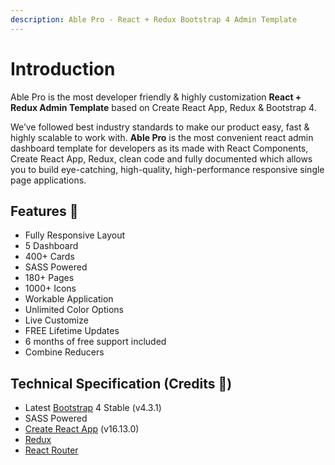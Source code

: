 ```yaml
---
description: Able Pro - React + Redux Bootstrap 4 Admin Template
---
```


# Introduction

Able Pro is the most developer friendly & highly customization **React + Redux Admin Template** based on Create React App, Redux & Bootstrap 4.

We’ve followed best industry standards to make our product easy, fast & highly scalable to work with. **Able Pro** is the most convenient react admin dashboard template for developers as its made with React Components, Create React App, Redux, clean code and fully documented which allows you to build eye-catching, high-quality, high-performance responsive single page applications.

## Features 🤩

* Fully Responsive Layout 
* 5 Dashboard
* 400+ Cards
* SASS Powered
* 180+ Pages
* 1000+ Icons
* Workable Application
* Unlimited Color Options
* Live Customize
* FREE Lifetime Updates 
* 6 months of free support included
* Combine Reducers

## Technical Specification  \(Credits 🙏\)

* Latest [Bootstrap](https://getbootstrap.com/) 4 Stable \(v4.3.1\)
* SASS Powered
* [Create React App](https://github.com/facebook/create-react-app) \(v16.13.0\)
* [Redux](https://redux.js.org/)
* [React Router](https://github.com/ReactTraining/react-router) 

